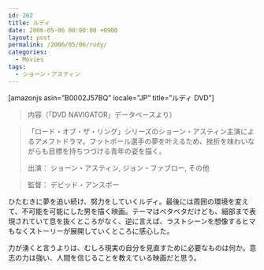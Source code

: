 ```yaml
---
id: 262
title: ルディ
date: 2006-05-06 00:00:00 +0900
layout: post
permalink: /2006/05/06/rudy/
categories:
  - Movies
tags:
  - ショーン・アスティン
---
```

[amazonjs asin=&#8221;B0002J57BQ&#8221; locale=&#8221;JP&#8221; title=&#8221;ルディ DVD&#8221;]

<!--more-->

> 内容（「DVD NAVIGATOR」データベースより）
  
> 「ロード・オブ・ザ・リング」シリーズのショーン・アスティン主演によるアメフトドラマ。フットボール選手の夢を叶えるため、挫折を味わいながらも目標を持ちつづける青年の姿を描く。
> 
> 出演： ショーン・アスティン, ジョン・ファブロー, その他
  
> 監督： デビッド・アンスポー

ひたむきに夢を追い続け、努力をしていくルディ。最後には周囲の環境を変えて、不可能を可能にした男を描く映画。テーマはベタベタだけども、細部まで表現されていて息を抜くところがなく、逆に言えば、ラストシーンを想像するヒマもなくストーリーが展開していくところに感心した。
  
力が湧くと言うよりは、むしろ現実の自分を見直すために必要なものは何か。意志の力は強い、人間を信じることを教えている映画だと思う。
